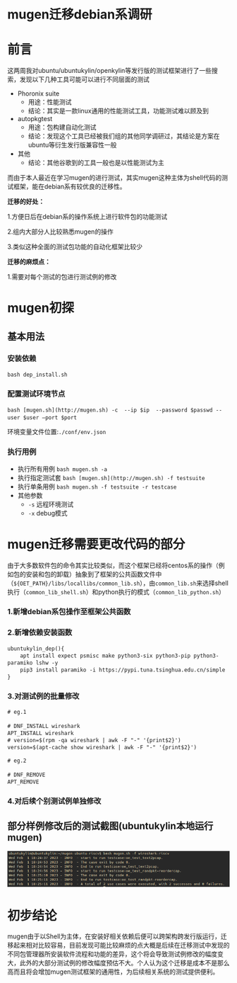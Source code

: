 # mugen迁移debian系调研

# 前言

这两周我对ubuntu/ubuntukylin/openkylin等发行版的测试框架进行了一些搜索，发现以下几种工具可能可以进行不同层面的测试

- Phoronix suite
    - 用途：性能测试
    - 结论：其实是一款linux通用的性能测试工具，功能测试难以顾及到
- autopkgtest
    - 用途：包构建自动化测试
    - 结论：发现这个工具已经被我们组的其他同学调研过，其结论是方案在ubuntu等衍生发行版兼容性一般
- 其他
    - 结论：其他谷歌到的工具一般也是以性能测试为主
    

而由于本人最近在学习mugen的进行测试，其实mugen这种主体为shell代码的测试框架，能在debian系有较优良的迁移性。

**迁移的好处：**

1.方便日后在debian系的操作系统上进行软件包的功能测试

2.组内大部分人比较熟悉mugen的操作

3.类似这种全面的测试包功能的自动化框架比较少

**迁移的麻烦点：**

1.需要对每个测试的包进行测试例的修改


# mugen初探

## 基本用法

### 安装依赖

`bash dep_install.sh`

### 配置测试环境节点

`bash [mugen.sh](http://mugen.sh) -c  --ip $ip  --password $passwd --user $user —port $port`

 环境变量文件位置:`./conf/env.json`

### 执行用例

- 执行所有用例 `bash mugen.sh -a`
- 执行指定测试套 `bash [mugen.sh](http://mugen.sh) -f testsuite`
- 执行单条用例 `bash mugen.sh -f testsuite -r testcase`
- 其他参数
    - `-s` 远程环境测试
    - `-x` debug模式
    

# mugen迁移需要更改代码的部分

由于大多数软件包的命令其实比较类似，而这个框架已经将centos系的操作（例如包的安装和包的卸载）抽象到了框架的公共函数文件中（`${OET_PATH}/libs/locallibs/common_lib.sh`），由`common_lib.sh`来选择shell执行（`common_lib_shell.sh`）和python执行的模式（`common_lib_python.sh`）

### 1.新增debian系包操作至框架公共函数

### 2.新增依赖安装函数
```shell
ubuntukylin_dep(){
    apt install expect psmisc make python3-six python3-pip python3-paramiko lshw -y
    pip3 install paramiko -i https://pypi.tuna.tsinghua.edu.cn/simple
}
```
### 3.对测试例的批量修改
```shell
# eg.1

# DNF_INSTALL wireshark
APT_INSTALL wireshark
# version=$(rpm -qa wireshark | awk -F "-" '{print$2}')
version=$(apt-cache show wireshark | awk -F "-" '{print$2}')
```

```shell
# eg.2

# DNF_REMOVE
APT_REMOVE
```
### 4.对后续个别测试例单独修改
## 部分样例修改后的测试截图(ubuntukylin本地运行mugen)

![](../Picture/ubuntukylin%E6%9C%AC%E5%9C%B0%E8%BF%90%E8%A1%8Cmugen.png)


# 初步结论
mugen由于以Shell为主体，在安装好相关依赖后便可以跨架构跨发行版运行，迁移起来相对比较容易，目前发现可能比较麻烦的点大概是后续在迁移测试中发现的不同包管理器所安装软件流程和功能的差异，这个将会导致测试例修改的幅度变大，此外的大部分测试例的修改幅度预估不大。个人认为这个迁移是成本不是那么高而且将会增加mugen测试框架的通用性，为后续相关系统的测试提供便利。